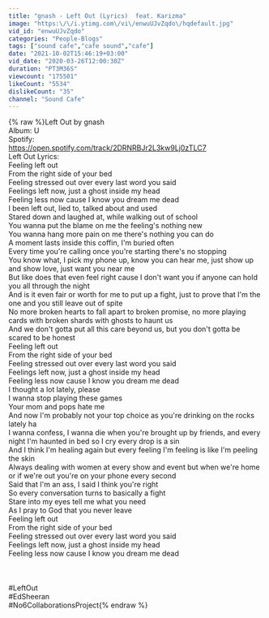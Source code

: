 ```yaml
---
title: "gnash - Left Out (Lyrics)  feat. Karizma"
image: "https:\/\/i.ytimg.com\/vi\/enwuUJvZqdo\/hqdefault.jpg"
vid_id: "enwuUJvZqdo"
categories: "People-Blogs"
tags: ["sound cafe","cafe sound","cafe"]
date: "2021-10-02T15:46:19+03:00"
vid_date: "2020-03-26T12:00:30Z"
duration: "PT3M36S"
viewcount: "175501"
likeCount: "5534"
dislikeCount: "35"
channel: "Sound Cafe"
---
```

{% raw %}Left Out by gnash<br />Album: U<br />Spotify: <br /><a rel="nofollow" target="blank" href="https://open.spotify.com/track/2DRNRBJr2L3kw9Lj0zTLC7">https://open.spotify.com/track/2DRNRBJr2L3kw9Lj0zTLC7</a><br />Left Out Lyrics:<br />Feeling left out<br />From the right side of your bed<br />Feeling stressed out over every last word you said<br />Feelings left now, just a ghost inside my head<br />Feeling less now cause I know you dream me dead<br />I been left out, lied to, talked about and used<br />Stared down and laughed at, while walking out of school<br />You wanna put the blame on me the feeling's nothing new<br />You wanna hang more pain on me there's nothing you can do<br />A moment lasts inside this coffin, I'm buried often<br />Every time you're calling once you're starting there's no stopping<br />You know what, I pick my phone up, know you can hear me, just show up and show love, just want you near me<br />But like does that even feel right cause I don't want you if anyone can hold you all through the night<br />And is it even fair or worth for me to put up a fight, just to prove that I'm the one and you still leave out of spite<br />No more broken hearts to fall apart to broken promise, no more playing cards with broken shards with ghosts to haunt us<br />And we don't gotta put all this care beyond us, but you don't gotta be scared to be honest<br />Feeling left out<br />From the right side of your bed<br />Feeling stressed out over every last word you said<br />Feelings left now, just a ghost inside my head<br />Feeling less now cause I know you dream me dead<br />I thought a lot lately, please<br />I wanna stop playing these games<br />Your mom and pops hate me<br />And now I'm probably not your top choice as you're drinking on the rocks lately ha<br />I wanna confess, I wanna die when you're brought up by friends, and every night I'm haunted in bed so I cry every drop is a sin<br />And I think I'm healing again but every feeling I'm feeling is like I'm peeling the skin<br />Always dealing with women at every show and event but when we're home or if we're out you're on your phone every second<br />Said that I'm an ass, I said I think you're right<br />So every conversation turns to basically a fight<br />Stare into my eyes tell me what you need<br />As I pray to God that you never leave<br />Feeling left out<br />From the right side of your bed<br />Feeling stressed out over every last word you said<br />Feelings left now, just a ghost inside my head<br />Feeling less now cause I know you dream me dead<br /><br /><br /><br />#LeftOut<br />#EdSheeran<br />#No6CollaborationsProject{% endraw %}
